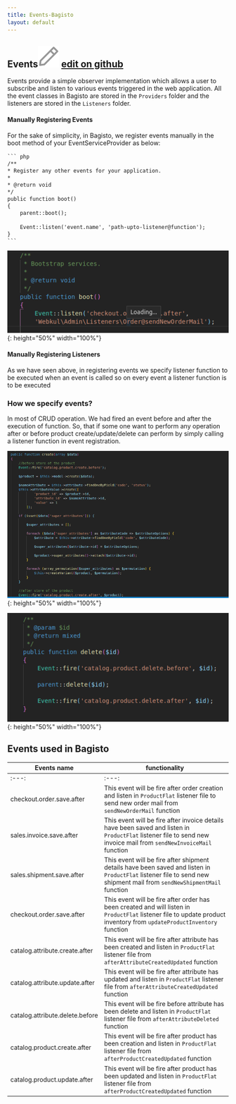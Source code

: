 ```yaml
---
title: Events-Bagisto
layout: default
---
```


## Events<span class="edit-github"><img src="/assets/images/icons/Icon-Pencil-Large.svg"/> <a href="https://github.com/bagisto/bagisto-docs">edit on github</a></span>

Events provide a simple observer implementation which allows a user to subscribe and listen to various events triggered in the web application. All the event classes in Bagisto are stored in the `Providers` folder and the listeners are stored in the `Listeners` folder.

#### Manually Registering Events

For the sake of simplicity, in Bagisto, we register events manually in the boot method of your EventServiceProvider as below:

    ``` php
    /**
    * Register any other events for your application.
    *
    * @return void
    */
    public function boot()
    {
        parent::boot();

        Event::listen('event.name', 'path-upto-listener@function');
    }
    ```

![Bagisto Root Directory](assets/images/Bagisto_Docs_Images/Events/define-event.png){: height="50%" width="100%"}


#### Manually Registering Listeners

As we have seen above, in registering events we specify listener function to be executed when an event is called so on every event a listener function is to be executed


### How we specify events?

In most of CRUD operation. We had fired an event before and after the execution of function. So, that if some one want to perform any operation after or before product create/update/delete can perform by simply calling a listener function in event registration.

![Bagisto Root Directory](assets/images/Bagisto_Docs_Images/Events/create-event-before-after.png){: height="50%" width="100%"}



![Bagisto Root Directory](assets/images/Bagisto_Docs_Images/Events/delete-event-before-after.png){: height="50%" width="100%"}




## Events used in Bagisto


| Events name                     | functionality |
| ------------------------------- | ------------- |
|           :---:                 | :---:         |
| checkout.order.save.after       | This event will be fire after order creation and listen in `ProductFlat` listener file to send new order mail from `sendNewOrderMail` function  |
| sales.invoice.save.after        | This event will be fire after invoice details have been saved and listen in `ProductFlat` listener file to send new invoice mail from `sendNewInvoiceMail` function  |
| sales.shipment.save.after       | This event will be fire after shipment details have been saved and listen in `ProductFlat` listener file to send new shipment mail from `sendNewShipmentMail` function  |
| checkout.order.save.after       | This event will be fire after order has been created  and will listen in `ProductFlat` listener file  to update product inventory from `updateProductInventory` function  |
| catalog.attribute.create.after  | This event will be fire after attribute has been created and listen in `ProductFlat` listener file  from `afterAttributeCreatedUpdated` function  |
| catalog.attribute.update.after  | This event will be fire after attribute has updated and listen in `ProductFlat` listener file  from `afterAttributeCreatedUpdated` function  |
| catalog.attribute.delete.before | This event will be fire before attribute has been delete and listen in `ProductFlat` listener file  from `afterAttributeDeleted` function  |
| catalog.product.create.after    | This event will be fire after product has been creation and listen in `ProductFlat` listener file  from `afterProductCreatedUpdated` function  |
| catalog.product.update.after    | This event will be fire after product has been updated and listen in `ProductFlat` listener file  from `afterProductCreatedUpdated` function  |
